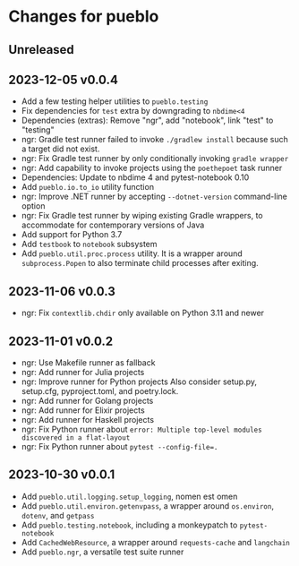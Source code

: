 # Changes for pueblo

## Unreleased

## 2023-12-05 v0.0.4
- Add a few testing helper utilities to `pueblo.testing`
- Fix dependencies for `test` extra by downgrading to `nbdime<4`
- Dependencies (extras): Remove "ngr", add "notebook", link "test" to "testing"
- ngr: Gradle test runner failed to invoke `./gradlew install` because such a
  target did not exist.
- ngr: Fix Gradle test runner by only conditionally invoking `gradle wrapper`
- ngr: Add capability to invoke projects using the `poethepoet` task runner
- Dependencies: Update to nbdime 4 and pytest-notebook 0.10
- Add `pueblo.io.to_io` utility function
- ngr: Improve .NET runner by accepting `--dotnet-version` command-line option
- ngr: Fix Gradle test runner by wiping existing Gradle wrappers, to accommodate
  for contemporary versions of Java
- Add support for Python 3.7
- Add `testbook` to `notebook` subsystem
- Add `pueblo.util.proc.process` utility. It is a wrapper around
  `subprocess.Popen` to also terminate child processes after exiting.
 
## 2023-11-06 v0.0.3
- ngr: Fix `contextlib.chdir` only available on Python 3.11 and newer

## 2023-11-01 v0.0.2
- ngr: Use Makefile runner as fallback
- ngr: Add runner for Julia projects
- ngr: Improve runner for Python projects
  Also consider setup.py, setup.cfg, pyproject.toml, and poetry.lock.
- ngr: Add runner for Golang projects
- ngr: Add runner for Elixir projects
- ngr: Add runner for Haskell projects
- ngr: Fix Python runner about `error: Multiple top-level modules discovered in
  a flat-layout`
- ngr: Fix Python runner about `pytest --config-file=.`

## 2023-10-30 v0.0.1
- Add `pueblo.util.logging.setup_logging`, nomen est omen
- Add `pueblo.util.environ.getenvpass`, a wrapper around `os.environ`,
  `dotenv`, and `getpass`
- Add `pueblo.testing.notebook`, including a monkeypatch to `pytest-notebook`
- Add `CachedWebResource`, a wrapper around `requests-cache` and `langchain`
- Add `pueblo.ngr`, a versatile test suite runner
